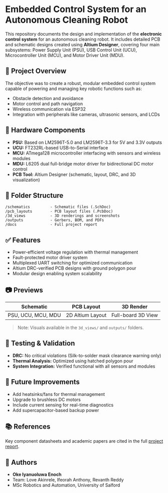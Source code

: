 # Embedded Control System for an Autonomous Cleaning Robot

This repository documents the design and implementation of the **electronic control system** for an autonomous cleaning robot. It includes detailed PCB and schematic designs created using **Altium Designer**, covering four main subsystems: Power Supply Unit (PSU), USB Control Unit (UCU), Microcontroller Unit (MCU), and Motor Driver Unit (MDU).

## 📌 Project Overview

The objective was to create a robust, modular embedded control system capable of powering and managing key robotic functions such as:

- Obstacle detection and avoidance  
- Motor control and path navigation  
- Wireless communication via ESP32  
- Integration with peripherals like cameras, ultrasonic sensors, and LCDs  

## 🔧 Hardware Components

- **PSU:** Based on LM2596T-5.0 and LM2596T-3.3 for 5V and 3.3V outputs  
- **UCU:** FT232RL-based USB-to-Serial interface  
- **MCU:** ATmega128 microcontroller interfacing with sensors and wireless modules  
- **MDU:** L6205 dual full-bridge motor driver for bidirectional DC motor control  
- **PCB Tool:** Altium Designer (schematic, layout, DRC, and 3D visualization)

## 📁 Folder Structure

```
/schematics         - Schematic files (.SchDoc)
/pcb_layouts        - PCB layout files (.PcbDoc)
/3d_views           - 3D renderings and screenshots
/outputs            - Gerbers, BOM, and PDFs
/docs               - Full project report
```

## ✅ Features

- Power-efficient voltage regulation with thermal management
- Fault-protected motor driver system
- Multiplexed UART switching for optimized communication
- Altium DRC-verified PCB designs with ground polygon pour
- Modular design enabling system scalability

## 📷 Previews

| Schematic | PCB Layout | 3D Render |
|----------|------------|-----------|
| PSU, UCU, MCU, MDU | 2D Altium Layout | Full-board 3D View |

> Note: Visuals available in the `3d_views/` and `outputs/` folders.

## 🔬 Testing & Validation

- **DRC:** No critical violations (Silk-to-solder mask clearance warning only)
- **Thermal Analysis:** Optimized using hatched polygon pour
- **System Integration:** Verified functional with all sensors and modules

## 📡 Future Improvements

- Add heatsinks/fans for thermal management  
- Upgrade to brushless DC motors  
- Include current sensing for real-time diagnostics  
- Add supercapacitor-based backup power

## 📚 References

Key component datasheets and academic papers are cited in the full [project report](./docs/Oke_Iyanuoluwa_Mech_Report.pdf).

## 👥 Authors

- **Oke Iyanuoluwa Enoch**  
- Team: Love Akinrele, Ifeorah Anthony, Revanth Reddy  
- MSc Robotics and Automation, University of Salford

